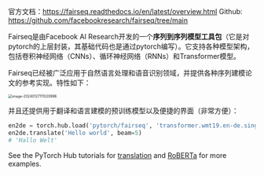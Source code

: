 官方文档：https://fairseq.readthedocs.io/en/latest/overview.html
Github: https://github.com/facebookresearch/fairseq/tree/main

Fairseq是由Facebook AI Research开发的一个**序列到序列模型工具包**（它是对pytorch的上层封装，其基础代码也是通过pytorch编写）。它支持各种模型架构，包括卷积神经网络（CNNs）、循环神经网络（RNNs）和Transformer模型。

Fairseq已经被广泛应用于自然语言处理和语音识别领域，并提供各种序列建模论文的参考实现。特性如下：

<img src="https://markdown-1311598839.cos.ap-nanjing.myqcloud.com/img/image-20240127111020996.png" alt="image-20240127111020996" style="zoom: 50%;" />

并且还提供用于翻译和语言建模的预训练模型以及便捷的界面（非常方便）：

```python
en2de = torch.hub.load('pytorch/fairseq', 'transformer.wmt19.en-de.single_model')
en2de.translate('Hello world', beam=5)
# 'Hallo Welt'
```

See the PyTorch Hub tutorials for [translation](https://pytorch.org/hub/pytorch_fairseq_translation/) and [RoBERTa](https://pytorch.org/hub/pytorch_fairseq_roberta/) for more examples.